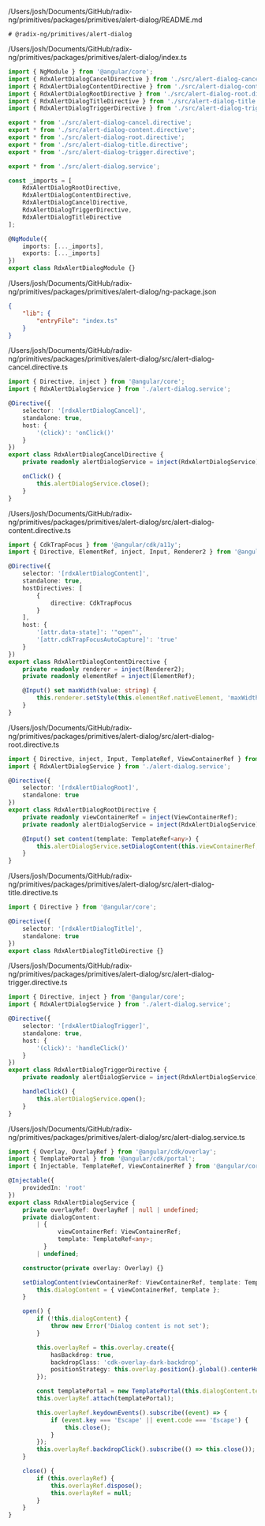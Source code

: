 /Users/josh/Documents/GitHub/radix-ng/primitives/packages/primitives/alert-dialog/README.md
```
# @radix-ng/primitives/alert-dialog

```
/Users/josh/Documents/GitHub/radix-ng/primitives/packages/primitives/alert-dialog/index.ts
```typescript
import { NgModule } from '@angular/core';
import { RdxAlertDialogCancelDirective } from './src/alert-dialog-cancel.directive';
import { RdxAlertDialogContentDirective } from './src/alert-dialog-content.directive';
import { RdxAlertDialogRootDirective } from './src/alert-dialog-root.directive';
import { RdxAlertDialogTitleDirective } from './src/alert-dialog-title.directive';
import { RdxAlertDialogTriggerDirective } from './src/alert-dialog-trigger.directive';

export * from './src/alert-dialog-cancel.directive';
export * from './src/alert-dialog-content.directive';
export * from './src/alert-dialog-root.directive';
export * from './src/alert-dialog-title.directive';
export * from './src/alert-dialog-trigger.directive';

export * from './src/alert-dialog.service';

const _imports = [
    RdxAlertDialogRootDirective,
    RdxAlertDialogContentDirective,
    RdxAlertDialogCancelDirective,
    RdxAlertDialogTriggerDirective,
    RdxAlertDialogTitleDirective
];

@NgModule({
    imports: [..._imports],
    exports: [..._imports]
})
export class RdxAlertDialogModule {}

```
/Users/josh/Documents/GitHub/radix-ng/primitives/packages/primitives/alert-dialog/ng-package.json
```json
{
    "lib": {
        "entryFile": "index.ts"
    }
}

```
/Users/josh/Documents/GitHub/radix-ng/primitives/packages/primitives/alert-dialog/src/alert-dialog-cancel.directive.ts
```typescript
import { Directive, inject } from '@angular/core';
import { RdxAlertDialogService } from './alert-dialog.service';

@Directive({
    selector: '[rdxAlertDialogCancel]',
    standalone: true,
    host: {
        '(click)': 'onClick()'
    }
})
export class RdxAlertDialogCancelDirective {
    private readonly alertDialogService = inject(RdxAlertDialogService);

    onClick() {
        this.alertDialogService.close();
    }
}

```
/Users/josh/Documents/GitHub/radix-ng/primitives/packages/primitives/alert-dialog/src/alert-dialog-content.directive.ts
```typescript
import { CdkTrapFocus } from '@angular/cdk/a11y';
import { Directive, ElementRef, inject, Input, Renderer2 } from '@angular/core';

@Directive({
    selector: '[rdxAlertDialogContent]',
    standalone: true,
    hostDirectives: [
        {
            directive: CdkTrapFocus
        }
    ],
    host: {
        '[attr.data-state]': '"open"',
        '[attr.cdkTrapFocusAutoCapture]': 'true'
    }
})
export class RdxAlertDialogContentDirective {
    private readonly renderer = inject(Renderer2);
    private readonly elementRef = inject(ElementRef);

    @Input() set maxWidth(value: string) {
        this.renderer.setStyle(this.elementRef.nativeElement, 'maxWidth', value);
    }
}

```
/Users/josh/Documents/GitHub/radix-ng/primitives/packages/primitives/alert-dialog/src/alert-dialog-root.directive.ts
```typescript
import { Directive, inject, Input, TemplateRef, ViewContainerRef } from '@angular/core';
import { RdxAlertDialogService } from './alert-dialog.service';

@Directive({
    selector: '[rdxAlertDialogRoot]',
    standalone: true
})
export class RdxAlertDialogRootDirective {
    private readonly viewContainerRef = inject(ViewContainerRef);
    private readonly alertDialogService = inject(RdxAlertDialogService);

    @Input() set content(template: TemplateRef<any>) {
        this.alertDialogService.setDialogContent(this.viewContainerRef, template);
    }
}

```
/Users/josh/Documents/GitHub/radix-ng/primitives/packages/primitives/alert-dialog/src/alert-dialog-title.directive.ts
```typescript
import { Directive } from '@angular/core';

@Directive({
    selector: '[rdxAlertDialogTitle]',
    standalone: true
})
export class RdxAlertDialogTitleDirective {}

```
/Users/josh/Documents/GitHub/radix-ng/primitives/packages/primitives/alert-dialog/src/alert-dialog-trigger.directive.ts
```typescript
import { Directive, inject } from '@angular/core';
import { RdxAlertDialogService } from './alert-dialog.service';

@Directive({
    selector: '[rdxAlertDialogTrigger]',
    standalone: true,
    host: {
        '(click)': 'handleClick()'
    }
})
export class RdxAlertDialogTriggerDirective {
    private readonly alertDialogService = inject(RdxAlertDialogService);

    handleClick() {
        this.alertDialogService.open();
    }
}

```
/Users/josh/Documents/GitHub/radix-ng/primitives/packages/primitives/alert-dialog/src/alert-dialog.service.ts
```typescript
import { Overlay, OverlayRef } from '@angular/cdk/overlay';
import { TemplatePortal } from '@angular/cdk/portal';
import { Injectable, TemplateRef, ViewContainerRef } from '@angular/core';

@Injectable({
    providedIn: 'root'
})
export class RdxAlertDialogService {
    private overlayRef: OverlayRef | null | undefined;
    private dialogContent:
        | {
              viewContainerRef: ViewContainerRef;
              template: TemplateRef<any>;
          }
        | undefined;

    constructor(private overlay: Overlay) {}

    setDialogContent(viewContainerRef: ViewContainerRef, template: TemplateRef<any>) {
        this.dialogContent = { viewContainerRef, template };
    }

    open() {
        if (!this.dialogContent) {
            throw new Error('Dialog content is not set');
        }

        this.overlayRef = this.overlay.create({
            hasBackdrop: true,
            backdropClass: 'cdk-overlay-dark-backdrop',
            positionStrategy: this.overlay.position().global().centerHorizontally().centerVertically()
        });

        const templatePortal = new TemplatePortal(this.dialogContent.template, this.dialogContent.viewContainerRef);
        this.overlayRef.attach(templatePortal);

        this.overlayRef.keydownEvents().subscribe((event) => {
            if (event.key === 'Escape' || event.code === 'Escape') {
                this.close();
            }
        });
        this.overlayRef.backdropClick().subscribe(() => this.close());
    }

    close() {
        if (this.overlayRef) {
            this.overlayRef.dispose();
            this.overlayRef = null;
        }
    }
}

```
